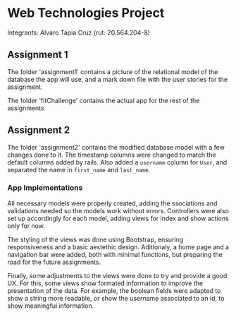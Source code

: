 # Web Technologies Project

Integrants: Alvaro Tapia Cruz (rut: 20.564.204-8)

## Assignment 1

The folder 'assignment1' contains a picture of the relational model of the database the app will use, and a mark down file with the user stories for the assignment.

The folder 'fitChallenge' contains the actual app for the rest of the assignments 

## Assignment 2

The folder 'assignment2' contains the modified database model with a few changes done to it. The timestamp columns were changed to match the default columns added by rails. Also added a `username` column for `User`, and separated the name in `first_name` and `last_name`.

### App Implementations

All necessary models were properly created, adding the ssociations and validations needed so the models work without errors. Controllers were also set up accordingly for each model, adding views for index and show actions only for now.

The styling of the views was done using Bootstrap, ensuring responsiveness and a basic aestethic design. Aditionaly, a home page and a navigation bar were added, both with minimal functions, but preparing the road for the future assignments.

Finally, some adjustments to the views were done to try and provide a good UX. For this, some views show formated information to improve the presentation of the data. For example, the boolean fields were adapted to show a string more readable, or show the username associated to an id, to show meaningful information.